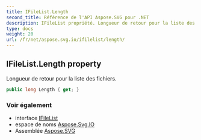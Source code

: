 ```yaml
---
title: IFileList.Length
second_title: Référence de l'API Aspose.SVG pour .NET
description: IFileList propriété. Longueur de retour pour la liste des fichiers.
type: docs
weight: 20
url: /fr/net/aspose.svg.io/ifilelist/length/
---
```

## IFileList.Length property

Longueur de retour pour la liste des fichiers.

```csharp
public long Length { get; }
```

### Voir également

* interface [IFileList](../)
* espace de noms [Aspose.Svg.IO](../../ifilelist/)
* Assemblée [Aspose.SVG](../../../)



